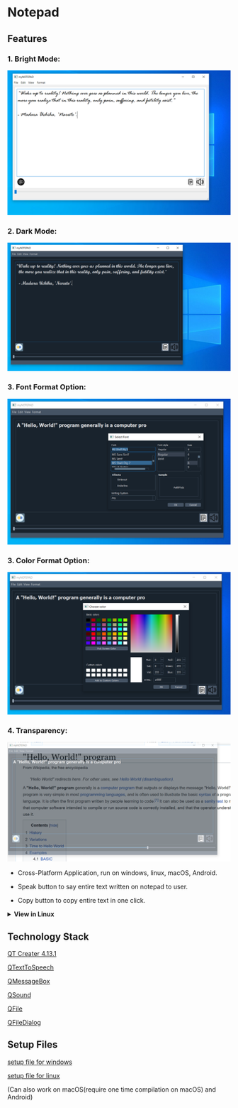 # Notepad

## Features

### 1. Bright Mode:

![bright-mode](View/myNOTEPAD5.PNG)

### 2. Dark Mode:

![dark-mode](View/winNotepad1.PNG)

### 3. Font Format Option:

![font](View/myNOTEPAD3.PNG)

### 3. Color Format Option:

![color](View/myNOTEPAD4.PNG)

### 4. Transparency:

![transparency](View/myNOTEPAD2.PNG)

   * Cross-Platform Application, run on windows, linux, macOS, Android.

   * Speak button to say entire text written on notepad to user.

   * Copy button to copy entire text in one click.

<details>
    <summary><b> View in Linux</b></summary>
    <div style="display: flex; justify-content: space-between; align-items: center;">
        <img src="View/linux1.png" alt="bright-mode" style="width: 40%;">
        <img src="View/linux2.png" alt="dark-mode" style="width: 40%;">
    </div>
</details>

## Technology Stack

[QT Creater 4.13.1](https://www.qt.io/product/development-tools)

[QTextToSpeech](https://doc.qt.io/qt-5/qtexttospeech.html)

[QMessageBox](https://doc.qt.io/qt-5/qmessagebox.html)

[QSound](https://doc.qt.io/qt-5/qsound.html)

[QFile](https://doc.qt.io/qt-5/qfile.html)

[QFileDialog](https://doc.qt.io/qt-5/qfiledialog.html)

## Setup Files

[setup file for windows](https://github.com/amit-c-ai/Notepad/blob/master/Executables/release/installer/amiNotepadsetup.exe)

[setup file for linux](https://github.com/amit-c-ai/Notepad/blob/master/Executables/notepad_opti.zip?raw=true)

(Can also work on macOS(require one time compilation on macOS) and Android)
